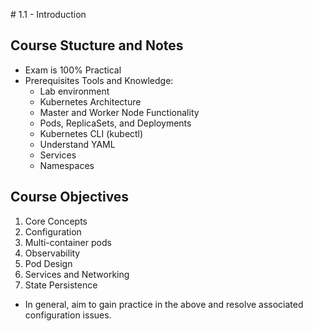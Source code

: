 # 1.1 - Introduction

## Course Stucture and Notes

- Exam is 100% Practical
- Prerequisites Tools and Knowledge:
  - Lab environment
  - Kubernetes Architecture
  - Master and Worker Node Functionality
  - Pods, ReplicaSets, and Deployments
  - Kubernetes CLI (kubectl)
  - Understand YAML
  - Services
  - Namespaces

## Course Objectives

1. Core Concepts
1. Configuration
1. Multi-container pods
1. Observability
1. Pod Design
1. Services and Networking
1. State Persistence

- In general, aim to gain practice in the above and resolve associated configuration issues.